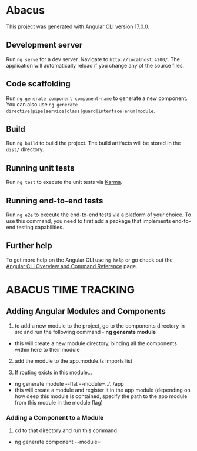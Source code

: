 # Abacus

This project was generated with [Angular CLI](https://github.com/angular/angular-cli) version 17.0.0.

## Development server

Run `ng serve` for a dev server. Navigate to `http://localhost:4200/`. The application will automatically reload if you change any of the source files.

## Code scaffolding

Run `ng generate component component-name` to generate a new component. You can also use `ng generate directive|pipe|service|class|guard|interface|enum|module`.

## Build

Run `ng build` to build the project. The build artifacts will be stored in the `dist/` directory.

## Running unit tests

Run `ng test` to execute the unit tests via [Karma](https://karma-runner.github.io).

## Running end-to-end tests

Run `ng e2e` to execute the end-to-end tests via a platform of your choice. To use this command, you need to first add a package that implements end-to-end testing capabilities.

## Further help

To get more help on the Angular CLI use `ng help` or go check out the [Angular CLI Overview and Command Reference](https://angular.io/cli) page.


# ABACUS TIME TRACKING


## Adding Angular Modules and Components

1. to add a new module to the project, go to the components directory in src and run the following command
-<b> ng generate module <module-name></b>
- this will create a new module directory, binding all the components within here to their module

2. add the module to the app.module.ts imports list

3. If routing exists in this module...

- ng generate module <module-name-routing> --flat --module=../../app
- this will create a module and register it in the app module (depending on how deep this module is contained, specify the path to the app module from this module in the module flag)

### Adding a Component to a Module

1. cd to that directory and run this command 
- ng generate component <component-name> --module=<module-name-in-dir>
